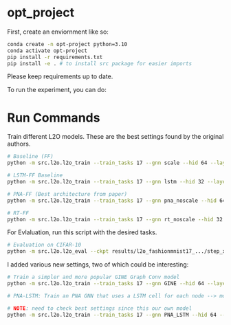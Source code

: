 # opt_project


First, create an enviornment like so:

```bash
conda create -n opt-project python=3.10
conda activate opt-project
pip install -r requirements.txt
pip install -e . # to install src package for easier imports
```

Please keep requirements up to date.


To run the experiment, you can do:

# Run Commands

Train different L2O models. These are the best settings found by the original authors. 

```bash
# Baseline (FF)
python -m src.l2o.l2o_train --train_tasks 17 --gnn scale --hid 64 --layers 2

# LSTM-FF Baseline
python -m src.l2o.l2o_train --train_tasks 17 --gnn lstm --hid 32 --layers 1

# PNA-FF (Best architecture from paper)
python -m src.l2o.l2o_train --train_tasks 17 --gnn pna_noscale --hid 64 --layers 8 --wave_pos_embed

# RT-FF
python -m src.l2o.l2o_train --train_tasks 17 --gnn rt_noscale --hid 32 --layers 2 --wave_pos_embed

```

For Evlaluation, run this script with the desired tasks.


```bash
# Evaluation on CIFAR-10
python -m src.l2o.l2o_eval --ckpt results/l2o_fashionmnist17_.../step_xxx.pt --train_tasks 11

```

I added various new settings, two of which could be interesting: 
```bash
# Train a simpler and more popular GINE Graph Conv model
python -m src.l2o.l2o_train --train_tasks 17 --gnn GINE --hid 64 --layers 8

# PNA-LSTM: Train an PNA GNN that uses a LSTM cell for each node --> models temporal AND structural dyanmics, seems to converge well

# NOTE: need to check best settings since this our own model
python -m src.l2o.l2o_train --train_tasks 17 --gnn PNA_LSTM --hid 64 --layers 4